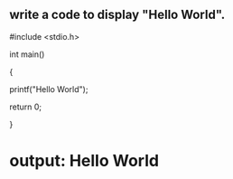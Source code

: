 ## write a code to display "Hello World".

#include <stdio.h>

int main()

{

printf("Hello World");

return 0;

}
# output: Hello World
